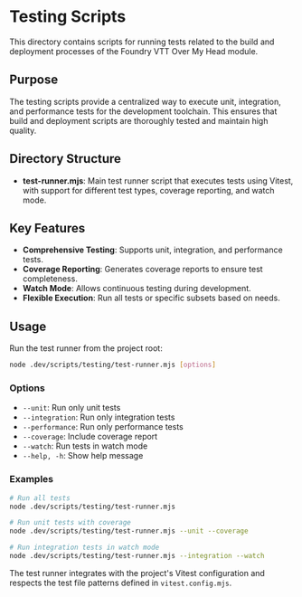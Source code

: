 # Testing Scripts

This directory contains scripts for running tests related to the build and
deployment processes of the Foundry VTT Over My Head module.

## Purpose

The testing scripts provide a centralized way to execute unit, integration,
and performance tests for the development toolchain. This ensures that build
and deployment scripts are thoroughly tested and maintain high quality.

## Directory Structure

- **test-runner.mjs**: Main test runner script that executes tests using
  Vitest, with support for different test types, coverage reporting, and
  watch mode.

## Key Features

- **Comprehensive Testing**: Supports unit, integration, and performance tests.
- **Coverage Reporting**: Generates coverage reports to ensure test completeness.
- **Watch Mode**: Allows continuous testing during development.
- **Flexible Execution**: Run all tests or specific subsets based on needs.

## Usage

Run the test runner from the project root:

```bash
node .dev/scripts/testing/test-runner.mjs [options]
```

### Options

- `--unit`: Run only unit tests
- `--integration`: Run only integration tests
- `--performance`: Run only performance tests
- `--coverage`: Include coverage report
- `--watch`: Run tests in watch mode
- `--help, -h`: Show help message

### Examples

```bash
# Run all tests
node .dev/scripts/testing/test-runner.mjs

# Run unit tests with coverage
node .dev/scripts/testing/test-runner.mjs --unit --coverage

# Run integration tests in watch mode
node .dev/scripts/testing/test-runner.mjs --integration --watch
```

The test runner integrates with the project's Vitest configuration and
respects the test file patterns defined in `vitest.config.mjs`.
